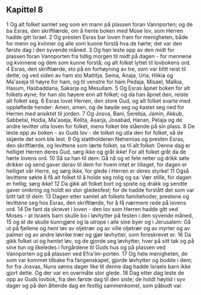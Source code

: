 ## Kapittel 8

1 Og alt folket samlet seg som en mann på plassen foran Vannporten; og de ba Esras, den skriftlærde, om å hente boken med Mose lov, som Herren hadde gitt Israel.
2 Og presten Esras bar loven fram for menigheten, både for menn og kvinner og alle som kunne forstå hva de hørte; det var den første dag i den syvende måned.
3 Og han leste opp av den midt for plassen foran Vannporten fra tidlig morgen til midt på dagen - for mennene og kvinnene og dem som kunne forstå; og alt folket lyttet til lovbokens ord.
4 Esras, den skriftlærde, sto på en forhøyning av tre, som var blitt reist til dette, og ved siden av ham sto Mattitja, Sema, Anaja, Uria, Hilkia og Ma'aseja til høyre for ham, og til venstre for ham Pedaja, Misael, Malkia, Hasum, Hasbaddana, Sakarja og Mesullam.
5 Og Esras åpnet boken for alt folkets øyne; for han sto høyere enn alt folket; og da han åpnet den, reiste alt folket seg.
6 Esras lovet Herren, den store Gud, og alt folket svarte med oppløftede hender: Amen, amen, og de bøyde seg og kastet seg ned for Herren med ansiktet til jorden.
7 Og Josva, Bani, Serebja, Jamin, Akkub, Sabbetai, Hodia, Ma'aseja, Kelita, Asarja, Josabad, Hanan, Pelaja og de andre levitter utla loven for folket, mens folket ble stående på sin plass.
8 De leste opp av boken - av Guds lov - de tolket og utla den for folket, så de skjønte det som ble lest.
9 Og stattholderen Nehemias og presten Esras, den skriftlærde, og levittene som lærte folket, sa til alt folket: Denne dag er helliget Herren deres Gud, sørg ikke og gråt ikke! For alt folket gråt da de hørte lovens ord.
10 Så sa han til dem: Gå nå og et fete retter og drikk søte drikker og send gaver derav til dem for hvem intet er tillaget, for dagen er helliget vår Herre, og sørg ikke, for glede i Herren er deres styrke!
11 Også levittene søkte å få alt folket til å holde seg rolig og sa: Vær stille, for dagen er hellig; sørg ikke!
12 Da gikk alt folket bort og spiste og drakk og sendte gaver omkring og holdt en stor gledesfest; for de hadde forstått det som var blitt talt til dem.
13 Dagen etter samlet alt folkets familiehoder, prestene og levittene seg hos Esras, den skriftlærde, for å få nærmere rede på lovens ord.
14 De fant da skrevet i loven - den lov som Herren hadde gitt ved Moses - at Israels barn skulle bo i løvhytter på festen i den syvende måned,
15 og at de skulle kunngjøre og la utrope i alle sine byer og i Jerusalem: Gå ut på fjellene og hent løv av oljetrær og av ville oljetrær og av myrter og av palmer og av andre løvrike trær og gjør løvhytter, som foreskrevet er.
16 Da gikk folket ut og hentet løv, og de gjorde seg løvhytter, hver på sitt tak og på sine tun og likeledes i forgårdene til Guds hus og på plassen ved Vannporten og på plassen ved Efra'im-porten.
17 Og hele menigheten, de som var kommet tilbake fra fangenskapet, gjorde løvhytter og bodde i dem; for fra Josvas, Nuns sønns dager like til denne dag hadde Israels barn ikke gjort dette. Og der var en overmåte stor glede.
18 Dag etter dag leste de opp av Guds lovbok, fra den første dag til den siste; de holdt høytid i syv dager og på den åttende dag en festlig sammenkomst, som påbudt var.
